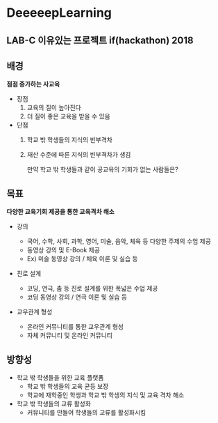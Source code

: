 DeeeeepLearning
=======
LAB-C 이유있는 프로젝트 if(hackathon) 2018
------

## 배경 
**점점 증가하는 사교육**

* 장점 
    1. 교육의 질이 높아진다 
    2. 더 질이 좋은 교육을 받을 수 있음 
* 단점 
    1. 학교 밖 학생들의 지식의 빈부격차 
    2. 재산 수준에 따른 지식의 빈부격차가 생김 
        
        만약 학교 밖 학생들과 같이 공교육의 기회가 없는 사람들은? 
## 목표 
**다양한 교육기회 제공을 통한 교육격차 해소**

* 강의 
   * 국어, 수학, 사회, 과학, 영어, 미술, 음악, 체육 등  다양한 주제의 수업 제공 
   * 동영상 강의 및 E-Book 제공 
   * Ex) 미술 동영상 강의 / 체육 이론 및 실습 등 
         
* 진로 설계 
  * 코딩, 연극, 춤 등 진로 설계를 위한 폭넓은 수업 제공 
  * 코딩 동영상 강의 / 연극 이론 및 실습 등 
    
* 교우관계 형성 
  * 온라인 커뮤니티를 통한 교우관계 형성 
  * 자체 커뮤니티 및 온라인 커뮤니티 
## 방향성
 
* 학교 밖 학생들을 위한 교육 플랫폼 
   * 학교 밖 학생들의 교육 균등 보장 
   * 학교에 재학중인 학생과 학교 밖 학생의 지식 및 교육 격차 해소
* 학교 밖 학생들의 교류 활성화 
   * 커뮤니티를 만들어 학생들의 교류를 활성화시킴
